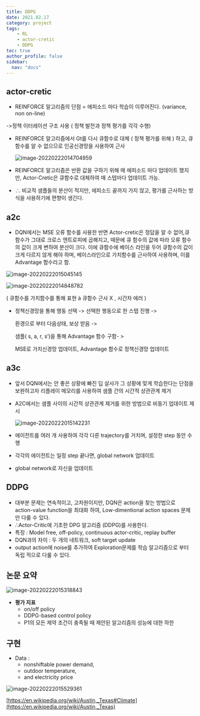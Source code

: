 ```yaml
---
title: DDPG
date: 2021.02.17
category: project
tags:
    - RL
    - actor-cretic
    - DDPG
toc: true
author_profile: false
sidebar:
  nav: "docs"
---
```


## actor-cretic

- REINFORCE 알고리즘의 단점 = 에피소드 마다 학습이 이루어진다. (variance, non on-line)

->정책 이터레이션 구조 사용 ( 정책 발전과 정책 평가를 각각 수행)

- REINFORCE 알고리즘에서 Gt를 다시 큐함수로 대체 ( 정책 평가를 위해 ) 하고, 큐함수를 알 수 없으므로 인공신경망을 사용하여 근사

  ![image-20220222014704959](../../assets/images/2022-02-21-handwrite%20(copy)/image-20220222014704959.png)

- REINFORCE 알고리즘은 반환 값을 구하기 위해 매 에피소드 마다 업데이트 했지만, Actor-Cretic은 큐함수로 대체하여 매 스텝마다 업데이트 가능.
- ∴ 비교적 샘플들의 분산이 적지만, 에피소드 끝까지 가지 않고, 평가를 근사하는 방식을 사용하기에 편향이 생긴다. 



## a2c

- DQN에서는 MSE 오류 함수를 사용한 반면 Actor-cretic은 정답을 알 수 없어,큐 함수가 그대로 크로스 엔트로피에 곱해지고, 때문에 큐 함수의 값에 따라 오류 함수의 값이 크게 변하여 분산이 크다. 이에 큐함수에 베이스 라인을 두어 큐함수의 값이 크게 다르지 않게 해야 하며, 베이스라인으로 가치함수를 근사하여 사용하며, 이를 Advantage 함수라고 함.

![image-20220222015045145](../../assets/images/2022-02-21-handwrite%20(copy)/image-20220222015045145.png)

![image-20220222014848782](../../assets/images/2022-02-21-handwrite%20(copy)/image-20220222014848782.png)

( 큐함수를 가치함수를 통해 표현 à 큐함수 근사 X , 시간차 에러 )

- 정책신경망을 통해 행동 선택 -> 선택한 행동으로 한 스텝 진행 -> 

  환경으로 부터 다음상태, 보상 받음 ->

  샘플( s, a, r, s’)을 통해  Advantage 함수 구함- >

   MSE로 가치신경망 업데이트, Advantage 함수로 정책신경망 업데이트

## a3c

- 앞서 DQN에서는 안 좋은 상황에 빠진 딥 살사가 그 상황에 맞게 학습한다는 단점을 보완하고자 리플레이 메모리를 사용하여 샘플 간의 시간적 상관관계 제거

- A2C에서는 샘플 사이의 시간적 상관관계 제거를 위한 방법으로 비동기 업데이트 제시

  ![image-20220222015142231](../../assets/images/2022-02-21-handwrite%20(copy)/image-20220222015142231.png)

- 에이전트를 여러 개 사용하여 각각 다른 trajectory를 거치며, 설정한 step 동안 수행

- 각각의 에이전트는 일정 step 끝나면, global network 업데이트

- global network로 자신을 업데이트


## DDPG

- 대부분 문제는 연속적이고, 고차원이지만, DQN은 action을 찾는 방법으로 action-value function을 최대화 하여,  Low-dimentional action spaces 문제만 다룰 수 있다.
- ∴Actor-Critic에 기초한 DPG 알고리즘 (DDPG)를 사용한다.
- 특징 : Model free, off-policy, continuous actor-critic, replay buffer
- DQN과의 차이 : 두 개의 네트워크, soft target update
- output action에 noise를 추가하여 Exploration문제를 학습 알고리즘으로 부터 독립 적으로 다룰 수 있다.

## 논문 요약

![image-20220222015318843](../../assets/images/2022-02-21-handwrite%20(copy)/image-20220222015318843.png)

- **평가 지표**
  - on/off policy
  - DDPG-based control policy
  - P1의 모든 제약 조건이 충족될 때 제안된 알고리즘의 성능에 대한 하한 

## 구현

- Data :
  - nonshiftable power demand,
  - outdoor temperature,
  - and electricity price

![image-20220222015529361](../../assets/images/2022-02-21-handwrite%20(copy)/image-20220222015529361.png)

[https://en.wikipedia.org/wiki/Austin,_Texas#Climate](https://en.wikipedia.org/wiki/Austin,_Texas)



